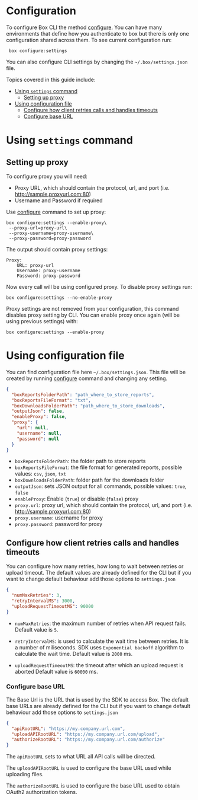 # Configuration
To configure Box CLI the method [configure].
You can have many environments that define how you authenticate to box but there is only one configuration shared across them.
To see current configuration run:
```commandline
 box configure:settings
```

You can also configure CLI settings by changing the `~/.box/settings.json` file.

Topics covered in this guide include:
 - [Using `settings` command](#using-settings-command)
   - [Setting up proxy](#setting-up-proxy)
 - [Using configuration file](#using-configuration-file)
   - [Configure how client retries calls and handles timeouts](#configure-how-client-retries-calls-and-handles-timeouts)
   - [Configure base URL](#configure-base-url)


# Using `settings` command
## Setting up proxy

To configure proxy you will need:
* Proxy URL, which should contain the protocol, url, and port (i.e. http://sample.proxyurl.com:80)
* Username and Password if required

Use [configure] command to set up proxy:
```commandline
box configure:settings --enable-proxy\
 --proxy-url=proxy-url\
 --proxy-username=proxy-username\
 --proxy-password=proxy-password
```

The output should contain proxy settings:
```commandline
Proxy:
    URL: proxy-url
    Username: proxy-username
    Password: proxy-password
```

Now every call will be using configured proxy. To disable proxy settings run:
```commandline
box configure:settings --no-enable-proxy
```

Proxy settings are not removed from your configuration, this command disables proxy setting by CLI.
You can enable proxy once again (will be using previous settings) with:
```commandline
box configure:settings --enable-proxy
```

# Using configuration file
You can find configuration file here `~/.box/settings.json`. This file will be created by running [configure] command 
and changing any setting. 

```json
{
  "boxReportsFolderPath": "path_where_to_store_reports",
  "boxReportsFileFormat": "txt",
  "boxDownloadsFolderPath": "path_where_to_store_downloads",
  "outputJson": false,
  "enableProxy": false,
  "proxy": {
	"url": null,
	"username": null,
	"password": null
  }
}
```

- `boxReportsFolderPath`: the folder path to store reports
- `boxReportsFileFormat`: the file format for generated reports, possible values: `csv`, `json`, `txt`
- `boxDownloadsFolderPath`: folder path for the downloads folder
- `outputJson`: sets JSON output for all commands, possible values: `true`, `false`
- `enableProxy`: Enable (`true`) or disable (`false`) proxy
- `proxy.url`: proxy url, which should contain the protocol, url, and port (i.e. http://sample.proxyurl.com:80)
- `proxy.username`: username for proxy
- `proxy.password`: password for proxy

## Configure how client retries calls and handles timeouts

You can configure how many retries, how long to wait between retries or upload timeout. The default values are already
defined for the CLI but if you want to change default behaviour add those options to `settings.json`

```json
{
  "numMaxRetries": 3,
  "retryIntervalMS": 3000,
  "uploadRequestTimeoutMS": 90000
}
```

- `numMaxRetries`: the maximum number of retries when API request fails. Default value is `5`.

- `retryIntervalMS`: is used to calculate the wait time between retries. It is a number of miliseconds. SDK
uses `Exponential backoff` algorithm to calculate the wait time. Default value is `2000` ms.

- `uploadRequestTimeoutMS`: the timeout after which an upload request is aborted Default value is `60000` ms.

### Configure base URL

The Base Url is the URL that is used by the SDK to access Box. The default base URLs are already defined for the CLI but
if you want to change default behaviour add those options to `settings.json`

```json
{
  "apiRootURL": "https://my.company.url.com",
  "uploadAPIRootURL": "https://my.company.url.com/upload",
  "authorizeRootURL": "https://my.company.url.com/authorize"
}
```

The `apiRootURL` sets to what URL all API calls will be directed.

The `uploadAPIRootURL` is used to configure the base URL used while uploading files.

The `authorizeRootURL` is used to configure the base URL used to obtain OAuth2 authorization tokens.

[configure]: configure.md
